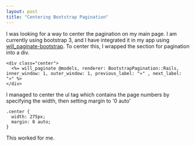```yaml
---
layout: post
title: "Centering Bootstrap Pagination"
---
```


I was looking for a way to center the pagination on my main page. I am currently using bootstrap 3, and I have integrated it in my app using [will_paginate-bootstrap](https://github.com/bootstrap-ruby/will_paginate-bootstrap). To center this, I wrapped the section for pagination into a div.

    <div class="center">
      <%= will_paginate @models, renderer: BootstrapPagination::Rails, inner_window: 1, outer_window: 1, previous_label: "«" , next_label: "»" %>
    </div>

I managed to center the ul tag which contains the page numbers by specifying the width, then setting margin to '0 auto'

    .center {
      width: 275px;
      margin: 0 auto;
    }

This worked for me.
